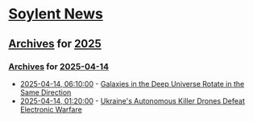 # [Soylent News](../../../README.md)

## [Archives](../../index.md) for [2025](../index.md)

### [Archives](../../index.md) for [2025-04-14](index.md)

* [2025-04-14, 06:10:00](https://soylentnews.org/article.pl?sid=25/04/13/0339214&from=rss) - [Galaxies in the Deep Universe Rotate in the Same Direction](https://soylentnews.org/article.pl?sid=25/04/13/0339214&from=rss)
* [2025-04-14, 01:20:00](https://soylentnews.org/article.pl?sid=25/04/13/0327231&from=rss) - [Ukraine's Autonomous Killer Drones Defeat Electronic Warfare](https://soylentnews.org/article.pl?sid=25/04/13/0327231&from=rss)
